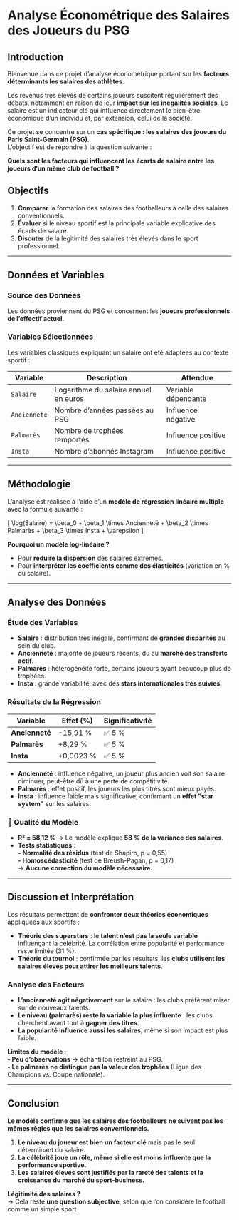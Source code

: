 # Analyse Économétrique des Salaires des Joueurs du PSG  

## Introduction  
Bienvenue dans ce projet d’analyse économétrique portant sur les **facteurs déterminants les salaires des athlètes**.  

Les revenus très élevés de certains joueurs suscitent régulièrement des débats, notamment en raison de leur **impact sur les inégalités sociales**. Le salaire est un indicateur clé qui influence directement le bien-être économique d’un individu et, par extension, celui de la société.  

Ce projet se concentre sur un **cas spécifique : les salaires des joueurs du Paris Saint-Germain (PSG)**.  
L’objectif est de répondre à la question suivante :  

**Quels sont les facteurs qui influencent les écarts de salaire entre les joueurs d’un même club de football ?**  

## Objectifs  
1. **Comparer** la formation des salaires des footballeurs à celle des salaires conventionnels.  
2. **Évaluer** si le niveau sportif est la principale variable explicative des écarts de salaire.  
3. **Discuter** de la légitimité des salaires très élevés dans le sport professionnel.  

---

## Données et Variables  

### Source des Données  
Les données proviennent du PSG et concernent les **joueurs professionnels de l’effectif actuel**.  

### Variables Sélectionnées  
Les variables classiques expliquant un salaire ont été adaptées au contexte sportif :  

| **Variable**  | **Description**  | **Attendue**  |
|--------------|----------------|--------------|
| `Salaire`  | Logarithme du salaire annuel en euros  | Variable dépendante |
| `Ancienneté` | Nombre d’années passées au PSG  | Influence négative |
| `Palmarès` | Nombre de trophées remportés | Influence positive |
| `Insta` | Nombre d’abonnés Instagram | Influence positive |

---

## Méthodologie  

L’analyse est réalisée à l’aide d’un **modèle de régression linéaire multiple** avec la formule suivante :  

\[
\log(Salaire) = \beta_0 + \beta_1 \times Ancienneté + \beta_2 \times Palmarès + \beta_3 \times Insta + \varepsilon
\]

**Pourquoi un modèle log-linéaire ?**  
- Pour **réduire la dispersion** des salaires extrêmes.  
- Pour **interpréter les coefficients comme des élasticités** (variation en % du salaire).  

---

## Analyse des Données  

### Étude des Variables  
- **Salaire** : distribution très inégale, confirmant de **grandes disparités** au sein du club.  
- **Ancienneté** : majorité de joueurs récents, dû au **marché des transferts actif**.  
- **Palmarès** : hétérogénéité forte, certains joueurs ayant beaucoup plus de trophées.  
- **Insta** : grande variabilité, avec des **stars internationales très suivies**.  

### Résultats de la Régression  

| **Variable**  | **Effet (%)**  | **Significativité** |
|--------------|--------------|----------------|
| **Ancienneté** | -15,91 %  | ✅ 5 % |
| **Palmarès** | +8,29 % | ✅ 5 % |
| **Insta** | +0,0023 % | ✅ 5 % |

- **Ancienneté** : influence négative, un joueur plus ancien voit son salaire diminuer, peut-être dû à une perte de compétitivité.  
- **Palmarès** : effet positif, les joueurs les plus titrés sont mieux payés.  
- **Insta** : influence faible mais significative, confirmant un **effet "star system"** sur les salaires.  

### 📌 Qualité du Modèle  
- **R² = 58,12 %** → Le modèle explique **58 % de la variance des salaires**.  
- **Tests statistiques** :  
  **- Normalité des résidus** (test de Shapiro, p = 0,55)  
  **- Homoscédasticité** (test de Breush-Pagan, p = 0,17)  
  → **Aucune correction du modèle nécessaire.**  

---

## Discussion et Interprétation  

Les résultats permettent de **confronter deux théories économiques** appliquées aux sportifs :  

- **Théorie des superstars** : le **talent n’est pas la seule variable** influençant la célébrité. La corrélation entre popularité et performance reste limitée (31 %).  
- **Théorie du tournoi** : confirmée par les résultats, les **clubs utilisent les salaires élevés pour attirer les meilleurs talents**.  

### Analyse des Facteurs  
- **L’ancienneté agit négativement** sur le salaire : les clubs préfèrent miser sur de nouveaux talents.  
- **Le niveau (palmarès) reste la variable la plus influente** : les clubs cherchent avant tout à **gagner des titres**.  
- **La popularité influence aussi les salaires**, même si son impact est plus faible.  

**Limites du modèle :**  
  **- Peu d’observations** → échantillon restreint au PSG.  
  **- Le palmarès ne distingue pas la valeur des trophées** (Ligue des Champions vs. Coupe nationale).  

---

## Conclusion  

**Le modèle confirme que les salaires des footballeurs ne suivent pas les mêmes règles que les salaires conventionnels.**  

1. **Le niveau du joueur est bien un facteur clé** mais pas le seul déterminant du salaire.  
2. **La célébrité joue un rôle, même si elle est moins influente que la performance sportive.**  
3. **Les salaires élevés sont justifiés par la rareté des talents et la croissance du marché du sport-business.**  

**Légitimité des salaires ?**  
→ Cela reste **une question subjective**, selon que l’on considère le football comme un simple sport
